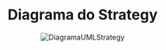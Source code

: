 <div align="center">

# Diagrama do Strategy
![DiagramaUMLStrategy](https://github.com/user-attachments/assets/22487213-3e88-4ded-af30-638033fc803a)

</div>
